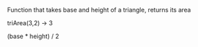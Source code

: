 Function that takes base and height of a triangle, returns its area

triArea(3,2) -> 3

(base * height) / 2